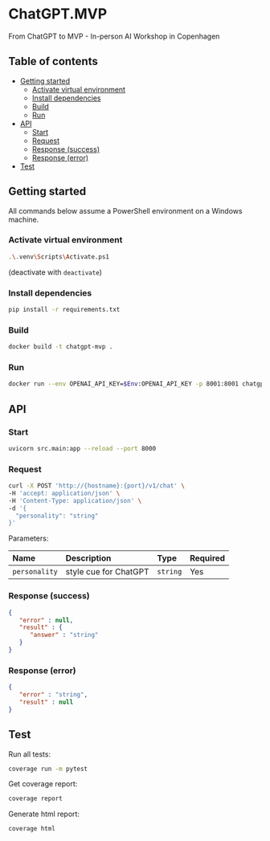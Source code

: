 # ChatGPT.MVP
From ChatGPT to MVP - In-person AI Workshop in Copenhagen

## Table of contents

- [Getting started](#getting-started)
  - [Activate virtual environment](#activate-virtual-environment)
  - [Install dependencies](#install-dependencies)
  - [Build](#build)
  - [Run](#run)
- [API](#api)
  - [Start](#start)
  - [Request](#request)
  - [Response (success)](#response-success)
  - [Response (error)](#response-error)
- [Test](#test)

## Getting started

All commands below assume a PowerShell environment on a Windows machine.

### Activate virtual environment

```bash
.\.venv\Scripts\Activate.ps1
```

(deactivate with `deactivate`)

### Install dependencies

```bash
pip install -r requirements.txt
```

### Build

```bash
docker build -t chatgpt-mvp .
```

### Run

```bash
docker run --env OPENAI_API_KEY=$Env:OPENAI_API_KEY -p 8001:8001 chatgpt-mvp
```

## API

### Start

```bash
uvicorn src.main:app --reload --port 8000
```

### Request

```bash
curl -X POST 'http://{hostname}:{port}/v1/chat' \
-H 'accept: application/json' \
-H 'Content-Type: application/json' \
-d '{
  "personality": "string"
}'
```

Parameters:

| Name          | Description           | Type     | Required |
|:--------------|:----------------------|:---------|:---------|
| `personality` | style cue for ChatGPT | `string` | Yes      |

### Response (success)

```json
{
   "error" : null,
   "result" : {
      "answer" : "string"
   }
}
```

### Response (error)

```json
{
   "error" : "string",
   "result" : null
}
```

## Test

Run all tests:

```bash
coverage run -m pytest
```

Get coverage report:

```bash
coverage report
```

Generate html report:

```bash
coverage html
```